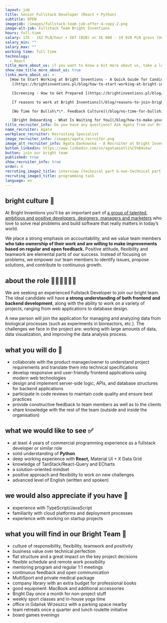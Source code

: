 ```yaml
---
layout: job
title: Senior Fullstack Developer (React + Python)
subtitle: OPEN
imagejob: /images/fullstack-team-job-offer-4-copy-2.png
image-alt-job: Fullstack Team Bright Inventions
hours: full-time
salary: 135 - 162 PLN/hour + VAT (B2B) or 16 600 - 19 920 PLN gross (UoP)
salary_min: ""
salary_max: ""
working time: full time
technology:
  - React
title_more_about_us: if you want to know a bit more about us, take a look below 🙋🏻‍♀️🙋🏻‍♂️
show_new_title_more_about_us: true
links_more_about_us: >-
  [How to Start Working at Bright Inventions - A Quick Guide for Candidates
   ](https://brightinventions.pl/blog/how-to-start-working-at-bright-inventions-a-quick-guide-for-candidates/)

   [Screening - How to Get Prepared ](https://brightinventions.pl/blog/recruitment-screening-what-is-it-for/)

   [7 reasons to work at Bright Inventions](/blog/reasons-to-join-bright)

   [No Time for Bullsh\*\*. Feedback Culture](/blog/no-time-for-bullshit-feedback-culture/)

   [Bright Onboarding - What Is Waiting for You](/blog/how-to-make-your-onboarding-bright)
title_recruiter_info: Do you have any questions? Ask Agata from our Bright team!
name_recruiter: Agata
workplace_recruiter: Recruiting Specialist
image_recruiter_info: /images/agata_recruiter.png
image_alt_recruiter_info: Agata Dankowska - A Recruiter at Bright Inventions
button_linkedin: https://www.linkedin.com/in/agatamietli%C5%84ska/
button: join our bright team
published: true
show_recruiter_info: true
order: 6
recruting_image2_title: interview (technical part & non-technical part)
recruting_image3_title: programming task
language: en
---
```

## bright culture 🧡

At Bright Inventions you'll be an important part of [a group of talented, ambitious and positive developers, designers, managers and marketers](https://brightinventions.pl/about-us/team/) who love to solve real problems and build software that really matters in today’s world.

We place a strong emphasis on accountability, and we value team members **who take ownership of their work and are willing to make improvements based on regular and open feedback.** Positive attitude, flexibility and teamwork are elemental parts of our success. Instead of focusing on problems, we empower our team members to identify issues, propose solutions, and contribute to continuous growth. 

## about the role 🧑🏻‍💻🧑🏻‍💻

We are seeking an experienced Fullstack Developer to join our bright team. The ideal candidate will have **a strong understanding of both frontend and backend development**, along with the ability to work on a variety of projects, ranging from web applications to database design. 

A new person will join the application for managing and analyzing data from biological processes (such as experiments in bioreactors, etc.). The challenges we face in the project are: working with large amounts of data, data visualization, and improving the data analysis process.

## what you will do 🤝

* collaborate with the product manager/owner to understand project requirements and translate them into technical specifications
* develop responsive and user-friendly frontend applications using modern web technologies
* design and implement server-side logic, APIs, and database structures for backend applications
* participate in code reviews to maintain code quality and ensure best practices
* provide constructive feedback to team members as well as to the clients
* share knowledge with the rest of the team (outside and inside the organisation) 

## what we would like to see ✅

* at least 4 years of commercial programming experience as a fullstack developer or similar role 
* solid understanding of **Python**
* deep working experience with **React,** Material UI + X Data Grid
* knowledge of TanStack/React-Query and ECharts
* a solution-oriented mindset 
* positive approach and flexibility to work on new challenges  
* advanced level of English (written and spoken)

## we would also appreciate if you have 🙌

* experience with TypeScript/JavaScript 
* familiarity with cloud platforms and deployment processes
* experience with working on startup projects 

## what you will find in our Bright Team 🚀

* culture of responsibility, flexibility, teamwork and positivity
* business value over technical perfection 
* flat structure and a great impact on the key project decisions 
* flexible schedule and remote work possibility 
* mentoring program and regular 1:1 meetings 
* continuous feedback and open communication
* MultiSport and private medical package 
* company library with an extra budget for professional books 
* good equipment: MacBook and additional accessories
* Bright Day once a month for non-project stuff
* weekly sport classes and in-house yoga time  
* office in Gdańsk Wrzeszcz with a parking space nearby 
* team retreats once a quarter and lunch roulette initiative 
* board games evenings